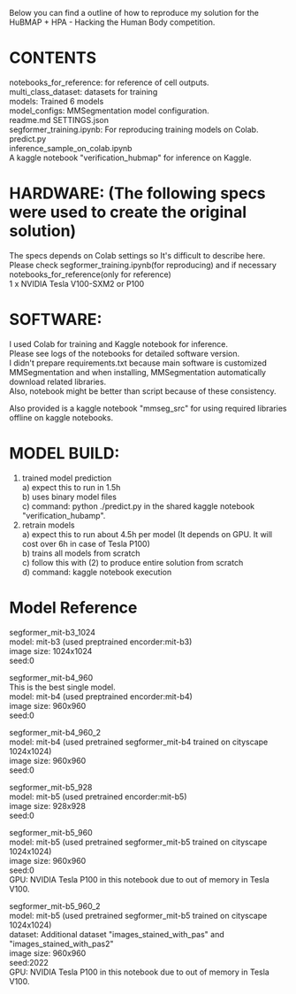 Below you can find a outline of how to reproduce my solution for the HuBMAP + HPA - Hacking the Human Body competition.  

# CONTENTS  
notebooks_for_reference: for reference of cell outputs.  
multi_class_dataset: datasets for training  
models: Trained 6 models  
model_configs: MMSegmentation model configuration.  
readme.md
SETTINGS.json  
segformer_training.ipynb: For reproducing training models on Colab.  
predict.py  
inference_sample_on_colab.ipynb  
A kaggle notebook "verification_hubmap" for inference on Kaggle.  
  
# HARDWARE: (The following specs were used to create the original solution)  
The specs depends on Colab settings so It's difficult to describe here.  
Please check segformer_training.ipynb(for reproducing) and if necessary notebooks_for_reference(only for reference)  
1 x NVIDIA Tesla V100-SXM2 or P100  
  
# SOFTWARE:  
I used Colab for training and Kaggle notebook for inference.  
Please see logs of the notebooks for detailed software version.  
I didn't prepare requirements.txt because main software is customized MMSegmentation and when installing, MMSegmentation automatically download related libraries.  
Also, notebook might be better than script because of these consistency.  
  
Also provided is a kaggle notebook "mmseg_src" for using required libraries offline on kaggle notebooks.  
  
# MODEL BUILD:  
1) trained model prediction  
    a) expect this to run in 1.5h  
    b) uses binary model files  
    c) command: python ./predict.py in the shared kaggle notebook "verification_hubamp".  
2) retrain models  
    a) expect this to run about 4.5h per model (It depends on GPU. It will cost over 6h in case of Tesla P100)  
    b) trains all models from scratch  
    c) follow this with (2) to produce entire solution from scratch  
    d) command: kaggle notebook execution  
  
# Model Reference  
  
segformer_mit-b3_1024  
model: mit-b3 (used preptrained encorder:mit-b3)  
image size: 1024x1024  
seed:0  
  
segformer_mit-b4_960  
This is the best single model.   
model: mit-b4 (used preptrained encorder:mit-b4)  
image size: 960x960  
seed:0  

segformer_mit-b4_960_2  
model: mit-b4 (used pretrained segformer_mit-b4 trained on cityscape 1024x1024)  
image size: 960x960  
seed:0  
  
segformer_mit-b5_928  
model: mit-b5 (used pretrained encorder:mit-b5)  
image size: 928x928  
seed:0  

segformer_mit-b5_960  
model: mit-b5 (used pretrained segformer_mit-b5 trained on cityscape 1024x1024)  
image size: 960x960  
seed:0  
GPU: NVIDIA Tesla P100 in this notebook due to out of memory in Tesla V100.   
  
segformer_mit-b5_960_2  
model: mit-b5 (used pretrained segformer_mit-b5 trained on cityscape 1024x1024)  
dataset: Additional dataset "images_stained_with_pas" and "images_stained_with_pas2"  
image size: 960x960  
seed:2022  
GPU: NVIDIA Tesla P100 in this notebook due to out of memory in Tesla V100.  




